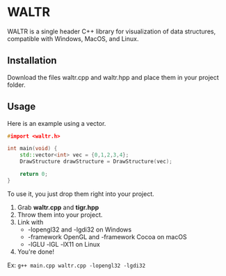 # WALTR

WALTR is a single header C++ library for visualization of data structures, compatible with Windows, MacOS, and Linux.

## Installation

Download the files waltr.cpp and waltr.hpp and place them in your project folder.

## Usage
Here is an example using a vector.

```C++
#import <waltr.h>

int main(void) {
	std::vector<int> vec = {0,1,2,3,4};
	DrawStructure drawStructure = DrawStructure(vec);

	return 0;
}
```

To use it, you just drop them right into your project.

1. Grab  **waltr.cpp** and **tigr.hpp**
2. Throw them into your project.
3. Link with
    - -lopengl32 and -lgdi32 on Windows
    - -framework OpenGL and -framework Cocoa on macOS
    - -lGLU -lGL -lX11 on Linux
4. You're done!

Ex: ```g++ main.cpp waltr.cpp -lopengl32 -lgdi32```